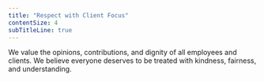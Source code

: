 ```yaml
---
title: "Respect with Client Focus"
contentSize: 4
subTitleLine: true
---
```

We value the opinions, contributions, and dignity of all employees and clients. We 
believe everyone deserves to be treated with kindness, fairness, and understanding.
